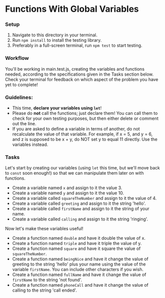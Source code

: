 # Functions With Global Variables

### Setup

1. Navigate to this directory in your terminal.
2. Run `npm install` to install the testing library.
3. Preferably in a full-screen terminal, run `npm test` to start testing.


### Workflow

You'll be working in main.test.js, creating the variables and functions needed, according to the specifications given in the Tasks section below. Check your terminal for feedback on which aspect of the problem you have yet to complete!


### Guidelines:

* This time, **declare your variables using `let`**!
* Please do **not** call the functions; just declare them! You can call them to check for your own testing purposes, but then either delete or comment out the line.
* If you are asked to define a variable in terms of another, do not recalculate the value of that variable. For example, if x = 5, and y = 6, and z is supposed to be x + y, do NOT set y to equal 11 directly. Use the variables instead.


### Tasks

Let's start by creating our variables (using `let` this time, but we'll move back to `const` soon enough!) so that we can manipulate them later on with functions. 

* Create a variable named `x` and assign to it the value 3.
* Create a variable named `y` and assign to it the value 10.
* Create a variable called `squareTheNumber` and assign to it the value of 4.
* Create a variable called  `greeting` and  assign to it the string 'hello'.
* Create a variable called  `firstName` and assign to it the string of your name.
* Create a variable called  `calling` and assign to it the string 'ringing'.



Now let's make these variables useful!

* Create a function named  `double` and have it double the value of x.
* Create a function named  `triple` and have it triple the value of y.
* Create a function named  `square` and have it square the value of `squareTheNumber`.
* Create a function named  `beingNice` and have it change the value of greeting to the string 'hello' plus your name using the value of the variable `firstName`. You can include other characters if you wish.
* Create a function named  `fullName` and have it change the value of `firstName` to the string 'not found'.
* Create a function named  `phoneCall` and have it change the value of calling to the string 'call ended'.

